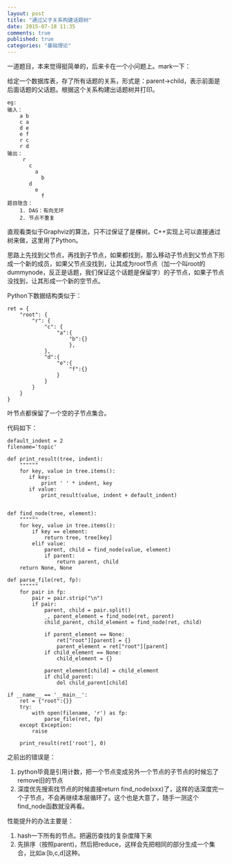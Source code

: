 ```yaml
---
layout: post
title: "通过父子关系构建话题树"
date: 2015-07-18 11:35
comments: true
published: true
categories: "基础理论"
---
```

  
  一道题目，本来觉得挺简单的，后来卡在一个小问题上。mark一下：

  给定一个数据库表，存了所有话题的关系，形式是：parent->child，表示前面是后面话题的父话题。根据这个关系构建出话题树并打印。

  	eg:
  	输入：
	  	a b
	  	c a
	  	d e
	  	e f
	  	r c
	  	r d
	输出：
		 r
		   c
		     a
		       b
		   d
		     e
		       f
	题目隐含：
		1. DAG：有向无环
		2. 节点不重复

  直观看类似于Graphviz的算法，只不过保证了是棵树。C++实现上可以直接通过树来做，这里用了Python。

<!--more-->

  思路上先找到父节点，再找到子节点，如果都找到，那么移动子节点到父节点下形成一个新的成员，如果父节点没找到，让其成为root节点（加一个叫root的dummynode，反正是话题，我们保证这个话题是保留字）的子节点，如果子节点没找到，让其形成一个新的空节点。

  Python下数据结构类似于：

    ret = {
        "root": {
            "r": {
                "c": {
                    "a":{
                    	"b":{}
                    	},
                },
                "d":{
                    "e":{
                    	"f":{}
                    }
                }
            }
        }
    }

  叶节点都保留了一个空的子节点集合。

  代码如下：

	default_indent = 2
	filename='topic'

	def print_result(tree, indent):
	    """"""
	    for key, value in tree.items():
	       if key:
	           print ' ' * indent, key
	       if value:
	           print_result(value, indent + default_indent)


	def find_node(tree, element):
	    """"""
	    for key, value in tree.items():
	        if key == element:
	            return tree, tree[key]
	        elif value:
	            parent, child = find_node(value, element)
	            if parent:
	                return parent, child
	    return None, None

	def parse_file(ret, fp):
	    """"""
	    for pair in fp:
	        pair = pair.strip("\n")
	        if pair:
	            parent, child = pair.split()
	            _, parent_element = find_node(ret, parent)
	            child_parent, child_element = find_node(ret, child)

	            if parent_element == None:
	                ret["root"][parent] = {}
	                parent_element = ret["root"][parent]
	            if child_element == None:
	                child_element = {}

	            parent_element[child] = child_element
	            if child_parent:
	                del child_parent[child]

	if __name__ == '__main__':
	    ret = {"root":{}}
	    try:
	        with open(filename, 'r') as fp:
	            parse_file(ret, fp)
	    except Exception:
	        raise

	    print_result(ret['root'], 0)
  
  之前出的错误是：

1. python毕竟是引用计数，把一个节点变成另外一个节点的子节点的时候忘了remove旧的节点
2. 深度优先搜索找节点的时候直接return find_node(xxx)了，这样的话深度完一个子节点，不会再继续本层循环了。这个也是大意了，随手一测这个find_node函数就没再看。

  性能提升的办法主要是：
1. hash一下所有的节点。把遍历查找的复杂度降下来
2. 先排序（按照parent)，然后把reduce，这样会先把相同的部分生成一个集合，比如a:[b,c,d]这种。
